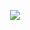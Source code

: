 <p align="center">
  <img src="https://github.com/chiehpower/chiehpower/blob/master/chieh.gif?raw=true" />
</p>


